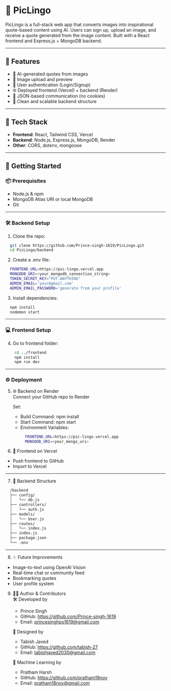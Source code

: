 # 📸 PicLingo

PicLingo is a full-stack web app that converts images into inspirational quote-based content using AI. Users can sign up, upload an image, and receive a quote generated from the image content. Built with a React frontend and Express.js + MongoDB backend.

---

## 📌 Features

- 🧠 AI-generated quotes from images  
- 📸 Image upload and preview  
- 🔐 User authentication (Login/Signup)  
- 🌐 Deployed frontend (Vercel) + backend (Render)  
- 🔄 JSON-based communication (no cookies)  
- 🧱 Clean and scalable backend structure

---

## 🧩 Tech Stack

- **Frontend**: React, Tailwind CSS, Vercel
- **Backend**: Node.js, Express.js, MongoDB, Render
- **Other**: CORS, dotenv, mongoose

---

## 🚀 Getting Started

### 📦 Prerequisites

- Node.js & npm
- MongoDB Atlas URI or local MongoDB
- Git

---

### 🛠️ Backend Setup

1. Clone the repo:
  ```bash
    git clone https://github.com/Prince-singh-1619/PicLingo.git
    cd PicLingo/backend
  ```

2. Create a .env file:
  ```bash
    FRONTEND_URL=https://pic-lingo.vercel.app
    MONGODB_URI=<your_mongodb_connection_string>
    TOKEN_SECRET_KEY="PUT-ANYTHING"
    ADMIN_EMAIL='your@gmail.com'
    ADMIN_EMAIL_PASSWORD='generate from your profile'
  ```

3. Install dependencies:
  ```bash
    npm install
    nodemon start
  ```

--- 

### 💻 Frontend Setup
4. Go to frontend folder:
  ```bash
      cd ../frontend
      npm install
      npm run dev
  ```

--- 

### ⚙️ Deployment

5. 🌐 Backend on Render   
      Connect your GitHub repo to Render   

      Set:   
      - Build Command: npm install    
      - Start Command: npm start   
      - Environment Variables:   
        ```bash  
          FRONTEND_URL=https://pic-lingo.vercel.app
          MONGODB_URI=<your_mongo_uri>
        ```

6. 📲 Frontend on Vercel   
  - Push frontend to GitHub
  - Import to Vercel

---

7. 📁 Backend Structure
  ```bash
    /backend
    ├── config/
    │   └── db.js
    ├── controllers/
    │   └── auth.js
    ├── models/
    │   └── User.js
    ├── routes/
    │   └── index.js
    ├── index.js
    ├── package.json
    └── .env
  ```

---

8. ✨ Future Improvements
  - Image-to-text using OpenAI Vision
  - Real-time chat or community feed
  - Bookmarking quotes
  - User profile system

9. 👨‍💻 Author & Contributors   
    🛠 Developed by
      - Prince Singh
      - GitHub: https://github.com/Prince-singh-1619
      - Email: princesinghps1619@gmail.com

    🎨 Designed by
      - Tabish Javed
      - GitHub: https://github.com/tabish-27
      - Email: tabishjaved2030@gmail.com

    🤖 Machine Learning by
      - Pratham Harsh
      - GitHub: https://github.com/pratham18nov
      - Email: pratham18nov@gmail.com